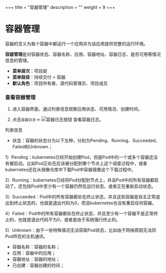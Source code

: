 ﻿+++
title = "容器管理"
description = ""
weight = 9
+++


# 容器管理

容器的含义为每个容器中都运行一个应用并为该应用提供完整的运行环境。

**容器管理**是对容器状态、容器名称、应用、容器地址、容器日志、是否可用等情况信息的管理。

  - **菜单层次**：项目层
  - **菜单路径**：持续交付 > 容器
  - **默认角色**：项目所有者、源代码管理员、项目成员

### 查看容器管理

 1. 进入容器界面，通过列表信息观察应用状态、可用情况、创建时间。

 1. 点击`容器日志`→ ![容器日志按钮](/docs/user-guide/continuos-delivery/image/容器日志按钮.png) 查看容器日志。

列表信息

 - 状态：容器的状态分为以下五种，分别为Pending、Running、Succeeded、Failed和Unknown；

1）Pending：kubernetes已经开始创建Pod，但是Pod中的一个或多个容器还没有被启动。比如Pod正处在应该被分配到哪个节点上这个调度过程中，或者kubernetes还在从镜像仓库中下载Pod中容器镜像这个下载过程中。

2）Running：kubernetes已经将Pod分配到节点上，并且Pod中的所有容器都启动了。还包括Pod中至少有一个容器仍然在运行状态，或者正在重新启动状态。

3）Succeeded：Pod中的所有容器都处在终止状态，并且这些容器是自主正常退出到终止状态的，也就是退出代码为0，而且kubernetes也没有重启任何容器。

4）Failed：Pod中的所有容器都处在终止状态，并且至少有一个容器不是正常终止的，也就是退出代码不为0，或者是由于系统强行终止的。

5）Unknown：由于一些特殊情况无法获取Pod状态，比如由于网络原因无法同Pod所在的主机通讯。

 - 容器名称：容器的名称；
 - 应用：容器中的应用；
 - 容器地址：容器的地址；
 - 已创建：容器创建的时间；